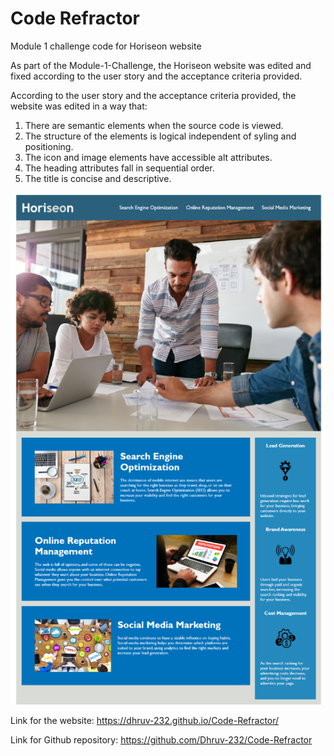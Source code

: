 # Code Refractor
Module 1 challenge code for Horiseon website

As part of the Module-1-Challenge, the Horiseon website was edited and fixed according to the user story and the acceptance criteria provided.

According to the user story and the acceptance criteria provided, the website was edited in a way that:
1. There are semantic elements when the source code is viewed.
2. The structure of the elements is logical independent of syling and positioning.
3. The icon and image elements have accessible alt attributes.
4. The heading attributes fall in sequential order.
5. The title is concise and descriptive.

![portfolio demo](./assets/images/Screenshot(Challenge).png)

Link for the website: 
https://dhruv-232.github.io/Code-Refractor/

Link for Github repository:
https://github.com/Dhruv-232/Code-Refractor
